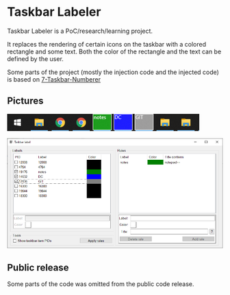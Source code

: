 # Taskbar Labeler

Taskbar Labeler is a PoC/research/learning project.

It replaces the rendering of certain icons on the taskbar with a colored rectangle and some text.
Both the color of the rectangle and the text can be defined by the user.

Some parts of the project (mostly the injection code and the injected code) is based on [7-Taskbar-Numberer](https://github.com/m417z/7-Taskbar-Numberer)

## Pictures

![taskbar](pics/taskbar.PNG)

![app](pics/app.png)

## Public release

Some parts of the code was omitted from the public code release.
